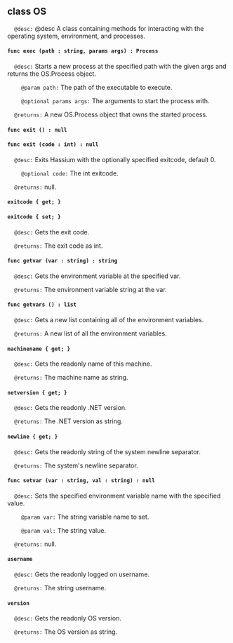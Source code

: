 ## class OS

&nbsp;&nbsp;&nbsp;&nbsp;```@desc:``` @desc A class containing methods for interacting with the operating system, environment, and processes.

#### ```func exec (path : string, params args) : Process```

&nbsp;&nbsp;&nbsp;&nbsp;```@desc:``` Starts a new process at the specified path with the given args and returns the OS.Process object.

&nbsp;&nbsp;&nbsp;&nbsp;&nbsp;&nbsp;&nbsp;&nbsp;```@param path:``` The path of the executable to execute.

&nbsp;&nbsp;&nbsp;&nbsp;&nbsp;&nbsp;&nbsp;&nbsp;```@optional params args:``` The arguments to start the process with.

&nbsp;&nbsp;&nbsp;&nbsp;```@returns:``` A new OS.Process object that owns the started process.

#### ```func exit () : null```

#### ```func exit (code : int) : null```

&nbsp;&nbsp;&nbsp;&nbsp;```@desc:``` Exits Hassium with the optionally specified exitcode, default 0.

&nbsp;&nbsp;&nbsp;&nbsp;&nbsp;&nbsp;&nbsp;&nbsp;```@optional code:``` The int exitcode.

&nbsp;&nbsp;&nbsp;&nbsp;```@returns:``` null.

#### ```exitcode { get; }```

#### ```exitcode { set; }```

&nbsp;&nbsp;&nbsp;&nbsp;```@desc:``` Gets the exit code.

&nbsp;&nbsp;&nbsp;&nbsp;```@returns:``` The exit code as int.

#### ```func getvar (var : string) : string```

&nbsp;&nbsp;&nbsp;&nbsp;```@desc:``` Gets the environment variable at the specified var.

&nbsp;&nbsp;&nbsp;&nbsp;```@returns:``` The environment variable string at the var.

#### ```func getvars () : list```

&nbsp;&nbsp;&nbsp;&nbsp;```@desc:``` Gets a new list containing all of the environment variables.

&nbsp;&nbsp;&nbsp;&nbsp;```@returns:``` A new list of all the environment variables.

#### ```machinename { get; }```

&nbsp;&nbsp;&nbsp;&nbsp;```@desc:``` Gets the readonly name of this machine.

&nbsp;&nbsp;&nbsp;&nbsp;```@returns:``` The machine name as string.

#### ```netversion { get; }```

&nbsp;&nbsp;&nbsp;&nbsp;```@desc:``` Gets the readonly .NET version.

&nbsp;&nbsp;&nbsp;&nbsp;```@returns:``` The .NET version as string.

#### ```newline { get; }```

&nbsp;&nbsp;&nbsp;&nbsp;```@desc:``` Gets the readonly string of the system newline separator.

&nbsp;&nbsp;&nbsp;&nbsp;```@returns:``` The system's newline separator.

#### ```func setvar (var : string, val : string) : null```

&nbsp;&nbsp;&nbsp;&nbsp;```@desc:``` Sets the specified environment variable name with the specified value.

&nbsp;&nbsp;&nbsp;&nbsp;&nbsp;&nbsp;&nbsp;&nbsp;```@param var:``` The string variable name to set.

&nbsp;&nbsp;&nbsp;&nbsp;&nbsp;&nbsp;&nbsp;&nbsp;```@param val:``` The string value.

&nbsp;&nbsp;&nbsp;&nbsp;```@returns:``` null.

#### ```username```

&nbsp;&nbsp;&nbsp;&nbsp;```@desc:``` Gets the readonly logged on username.

&nbsp;&nbsp;&nbsp;&nbsp;```@returns:``` The string username.

#### ```version```

&nbsp;&nbsp;&nbsp;&nbsp;```@desc:``` Gets the readonly OS version.

&nbsp;&nbsp;&nbsp;&nbsp;```@returns:``` The OS version as string.


